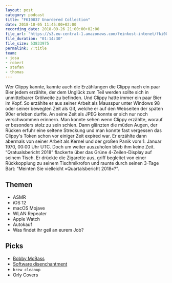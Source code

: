 ```yaml
---
layout: post
category: podcast
title: "FKI0037 Unordered Collection"
date: 2018-10-05 11:45:00+02:00
recording_date: 2018-09-26 21:00:00+02:00
file_url: "https://s3.eu-central-1.amazonaws.com/feinkost-intenet/fki0037.mp3"
file_duration: "01:14:30"
file_size: 53833975
permalink: /:title
team:
- josa
- robert
- stefan
- thomas
---
```


Wer Clippy kannte, kannte auch die Erzählungen die Clippy nach ein paar Bier jedem erzählte, der dem Unglück zum Teil werden sollte sich in unmittelbarer Grölweite zu befinden. Und Clippy hatte immer ein paar Bier im Kopf. So erzählte er aus seiner Arbeit als Mausspur unter Windows 98 oder seiner bewegten Zeit als Gif, welche er auf den Webseiten der späten 90er erleben durfte. An seine Zeit als JPEG konnte er sich nur noch verschwommen erinnern. Man konnte sehen wenn Clippy erzählte, worauf er besonders stolz zu sein schien. Dann glänzten die müden Augen, der Rücken erfuhr eine seltene Streckung und man konnte fast vergessen das Clippy's Token schon vor einiger Zeit expired war. Er erzählte dann abermals von seiner Arbeit als Kernel und der großen Panik vom 1. Januar 1970, 00:00 Uhr UTC. Doch um weiter auszuholen blieb ihm keine Zeit. “Qratualsbericht 2018” flackerte über das Grüne 4-Zeilen-Display auf seinem Tisch. Er drückte die Zigarette aus, griff begleitet von einer Rückkopplung zu seinem Tischmikrofon und raunte durch seinen 3-Tage Bart: “Meinten Sie vielleicht »Quartalsbericht 2018«?”.

## Themen

- ASMR
- iOS 12
- macOS Mojave
- WLAN Repeater
- Apple Watch
- Autokauf
- Was findet ihr geil an eurem Job?

## Picks
  - [Bobby McBass](https://soundcloud.com/bobby-mcbass)
  - [Software disenchantment](http://tonsky.me/blog/disenchantment/)
  - `brew cleanup`
  - Orly Covers

